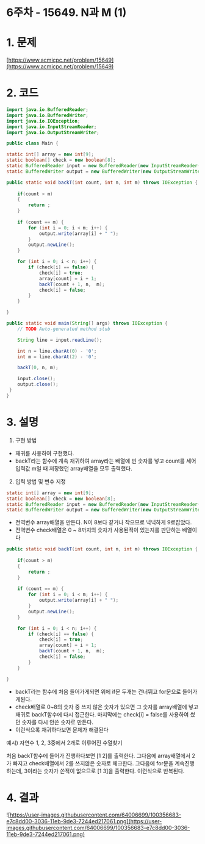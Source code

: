 # 6주차 - 15649. N과 M (1)

# 1. 문제

[https://www.acmicpc.net/problem/15649](https://www.acmicpc.net/problem/15649)

# 2. 코드

```java
import java.io.BufferedReader;
import java.io.BufferedWriter;
import java.io.IOException;
import java.io.InputStreamReader;
import java.io.OutputStreamWriter;
```

```java
public class Main {
```

```java
static int[] array = new int[9];
static boolean[] check = new boolean[8];
static BufferedReader input = new BufferedReader(new InputStreamReader(System.in));
static BufferedWriter output = new BufferedWriter(new OutputStreamWriter(System.out));

public static void backT(int count, int n, int m) throws IOException {
	
	if(count > m)
	{
		return ;
	}
	
	if (count == m) {
		for (int i = 0; i < m; i++) {
			output.write(array[i] + " ");
		}
		output.newLine();
	}

	for (int i = 0; i < n; i++) {
		if (check[i] == false) {
			check[i] = true;
			array[count] = i + 1;
			backT(count + 1, n,  m);
			check[i] = false;
		}
	}

}

public static void main(String[] args) throws IOException {
	// TODO Auto-generated method stub

	String line = input.readLine();

	int n = line.charAt(0) - '0';
	int m = line.charAt(2) - '0';

	backT(0, n, m);

	input.close();
	output.close();
 }
}

```

# 3. 설명

1. 구현 방법
- 재귀를 사용하여 구현했다.
- backT라는 함수에 계속 재귀하여 array라는 배열에 빈 숫자를 넣고 count를 세어 입력값 m일 때 저장했던 array배열을 모두 출력했다.

2.  입력 방법 및 변수 지정

```java
static int[] array = new int[9];
static boolean[] check = new boolean[8];
static BufferedReader input = new BufferedReader(new InputStreamReader(System.in));
static BufferedWriter output = new BufferedWriter(new OutputStreamWriter(System.out));
```

- 전역변수 array배열을 만든다. N이 8보다 같거나 작으므로 넉넉하게 9로잡았다.
- 전역변수 check배열은 0 ~ 8까지의 숫자가 사용된적이 있는지를 판단하는 배열이다

```java
public static void backT(int count, int n, int m) throws IOException {
	
	if(count > m)
	{
		return ;
	}
	
	if (count == m) {
		for (int i = 0; i < m; i++) {
			output.write(array[i] + " ");
		}
		output.newLine();
	}

	for (int i = 0; i < n; i++) {
		if (check[i] == false) {
			check[i] = true;
			array[count] = i + 1;
			backT(count + 1, n,  m);
			check[i] = false;
		}
	}

}
```

- backT라는 함수에 처음 들어가게되면 위에 if문 두개는 건너뛰고 for문으로 들어가게된다.
- check배열로 0~8의 숫자 중 쓰지 않은 숫자가 있으면 그 숫자를 array배열에 넣고 재귀로 backT함수에 다시 접근한다. 마지막에는 check[i] = false를 사용하여 썼던 숫자를 다시 안쓴 숫자로 만든다.
- 이런식으록 재귀하다보면 문제가 해결된다

예시) 자연수 1, 2, 3중에서 2개로 이루어진 수열찾기

처음 backT함수에 들어가 진행하다보면 [1 2]를 출력한다. 그다음에 array배열에서 2가 빠지고 check배열에서 2를 쓰지않은 숫자로 체크한다. 그다음에 for문을 계속진행하는데, 3이라는 숫자가 쓴적이 없으므로 [1 3]을 출력한다. 이런식으로 반복된다.

# 4. 결과

![https://user-images.githubusercontent.com/64006699/100356683-e7c8dd00-3036-11eb-9de3-7244ed217061.png](https://user-images.githubusercontent.com/64006699/100356683-e7c8dd00-3036-11eb-9de3-7244ed217061.png)
